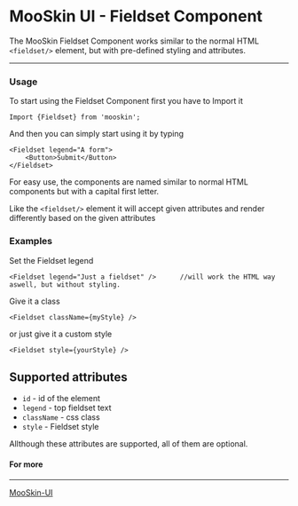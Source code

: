 # MooSkin UI - Fieldset Component

The MooSkin Fieldset Component works similar to the normal HTML `<fieldset/>` element, but with pre-defined styling and attributes.

___

### Usage

To start using the Fieldset Component first you have to Import it

```
Import {Fieldset} from 'mooskin';
```

And then you can simply start using it by typing

```
<Fieldset legend="A form">
    <Button>Submit</Button>
</Fieldset>
```

For easy use, the components are named similar to normal HTML components but with a capital first letter.

Like the `<fieldset/>` element it will accept given attributes and render differently based on the given attributes

### Examples

Set the Fieldset legend

```
<Fieldset legend="Just a fieldset" />      //will work the HTML way aswell, but without styling.
```

Give it a class 

```
<Fieldset className={myStyle} />
```

or just give it a custom style

```
<Fieldset style={yourStyle} />
```

## Supported attributes

* `id` - id of the element
* `legend` - top fieldset text
* `className` - css class
* `style` - Fieldset style

Allthough these attributes are supported, all of them are optional.

#### For more

___

[MooSkin-UI](https://github.com/moosend/mooskin-ui)
